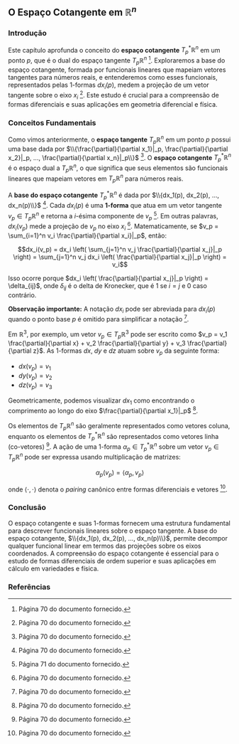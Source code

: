 ## O Espaço Cotangente em $\mathbb{R}^n$

### Introdução
Este capítulo aprofunda o conceito do **espaço cotangente** $T_p^* \mathbb{R}^n$ em um ponto $p$, que é o dual do espaço tangente $T_p \mathbb{R}^n$ [^1]. Exploraremos a base do espaço cotangente, formada por funcionais lineares que mapeiam vetores tangentes para números reais, e entenderemos como esses funcionais, representados pelas 1-formas $dx_i(p)$, medem a projeção de um vetor tangente sobre o eixo $x_i$ [^1]. Este estudo é crucial para a compreensão de formas diferenciais e suas aplicações em geometria diferencial e física.

### Conceitos Fundamentais

Como vimos anteriormente, o **espaço tangente** $T_p \mathbb{R}^n$ em um ponto $p$ possui uma base dada por $\\{\frac{\partial}{\partial x_1}|_p, \frac{\partial}{\partial x_2}|_p, ..., \frac{\partial}{\partial x_n}|_p\\}$ [^1]. O **espaço cotangente** $T_p^* \mathbb{R}^n$ é o espaço dual a $T_p \mathbb{R}^n$, o que significa que seus elementos são funcionais lineares que mapeiam vetores em $T_p \mathbb{R}^n$ para números reais.

A **base do espaço cotangente** $T_p^* \mathbb{R}^n$ é dada por $\\{dx_1(p), dx_2(p), ..., dx_n(p)\\}$ [^1]. Cada $dx_i(p)$ é uma **1-forma** que atua em um vetor tangente $v_p \in T_p \mathbb{R}^n$ e retorna a *i*-ésima componente de $v_p$ [^2]. Em outras palavras, $dx_i(v_p)$ mede a projeção de $v_p$ no eixo $x_i$ [^1]. Matematicamente, se $v_p = \sum_{i=1}^n v_i \frac{\partial}{\partial x_i}|_p$, então:

$$dx_i(v_p) = dx_i \left( \sum_{j=1}^n v_j \frac{\partial}{\partial x_j}|_p \right) = \sum_{j=1}^n v_j dx_i \left( \frac{\partial}{\partial x_j}|_p \right) = v_i$$

Isso ocorre porque $dx_i \left( \frac{\partial}{\partial x_j}|_p \right) = \delta_{ij}$, onde $\delta_{ij}$ é o delta de Kronecker, que é 1 se $i = j$ e 0 caso contrário.

**Observação importante:** A notação $dx_i$ pode ser abreviada para $dx_i(p)$ quando o ponto base $p$ é omitido para simplificar a notação [^1].

Em $\mathbb{R}^3$, por exemplo, um vetor $v_p \in T_p \mathbb{R}^3$ pode ser escrito como $v_p = v_1 \frac{\partial}{\partial x} + v_2 \frac{\partial}{\partial y} + v_3 \frac{\partial}{\partial z}$. As 1-formas $dx$, $dy$ e $dz$ atuam sobre $v_p$ da seguinte forma:

*   $dx(v_p) = v_1$
*   $dy(v_p) = v_2$
*   $dz(v_p) = v_3$

Geometricamente, podemos visualizar $dx_1$ como encontrando o comprimento ao longo do eixo $\frac{\partial}{\partial x_1}|_p$ [^1].

Os elementos de $T_p \mathbb{R}^n$ são geralmente representados como vetores coluna, enquanto os elementos de $T_p^* \mathbb{R}^n$ são representados como vetores linha (co-vetores) [^1]. A ação de uma 1-forma $\alpha_p \in T_p^* \mathbb{R}^n$ sobre um vetor $v_p \in T_p \mathbb{R}^n$ pode ser expressa usando multiplicação de matrizes:

$$\alpha_p(v_p) = \langle \alpha_p, v_p \rangle$$

onde $\langle \cdot, \cdot \rangle$ denota o *pairing* canônico entre formas diferenciais e vetores [^1].

### Conclusão
O espaço cotangente e suas 1-formas fornecem uma estrutura fundamental para descrever funcionais lineares sobre o espaço tangente. A base do espaço cotangente, $\\{dx_1(p), dx_2(p), ..., dx_n(p)\\}$, permite decompor qualquer funcional linear em termos das projeções sobre os eixos coordenados. A compreensão do espaço cotangente é essencial para o estudo de formas diferenciais de ordem superior e suas aplicações em cálculo em variedades e física.

### Referências
[^1]: Página 70 do documento fornecido.
[^2]: Página 71 do documento fornecido.

<!-- END -->
